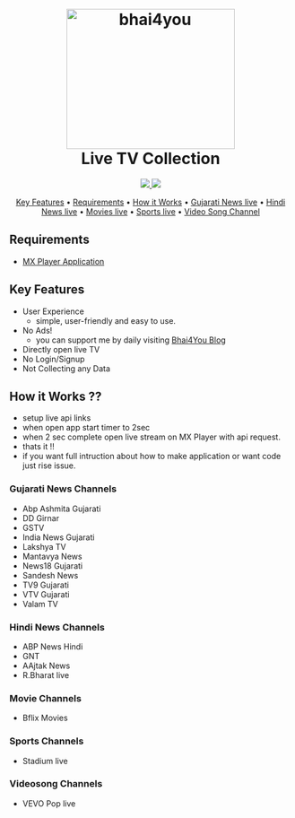 <h1 align="center">
  <br>
  <a href="#"><img src="http://24.media.tumblr.com/dc2fb6212089fff3893ae5cbd203530a/tumblr_mjv57cS2LJ1s5jjtzo1_500.gif" alt="bhai4you" width="300" height="250"></a>
  <br>
 Live TV Collection
  <br>
</h1>


<p align="left">
  
</p>


<p align="center">
  <a href="https://saythanks.io/to/Bhai4You">
      <img src="https://img.shields.io/badge/Say%20Thanks-!-1EAEDB.svg">
  </a>
  <a href="https://paypal.me/ParixitSutariya">
    <img src="https://img.shields.io/badge/$-donate-ff69b4.svg?maxAge=2592000&amp;style=flat">
  </a>
</p>

<p align="center">
  <a href="#key-features">Key Features</a> •
  <a href="#requirements">Requirements</a> •
  <a href="#how-it-works-">How it Works</a> •
  <a href="#gujarati-news-channels">Gujarati News live</a> •
  <a href="#hindi-news-channels">Hindi News live</a> •
  <a href="#movie-channels">Movies live</a> •
  <a href="#sports-channels">Sports live</a> •
  <a href="#videosong-channels">Video Song Channel</a>
  
</p>

## Requirements

* [MX Player Application](https://play.google.com/store/apps/details?id=com.mxtech.videoplayer.ad&hl=en_IN&gl=US)


## Key Features

* User Experience
  - simple, user-friendly and easy to use.
* No Ads!
  - you can support me by daily visiting [Bhai4You Blog](https://bhai4you.blogspot.com)
* Directly open live TV
* No Login/Signup
* Not Collecting any Data

## How it Works ??

- setup live api links 
- when open app start timer to 2sec 
- when 2 sec complete open live stream on MX Player with api request.
- thats it !!
- if you want full intruction about how to make application or want code just rise issue.


### Gujarati News Channels

- Abp Ashmita Gujarati<br>
- DD Girnar<br>
- GSTV<br>
- India News Gujarati<br>
- Lakshya TV<br>
- Mantavya News<br>
- News18 Gujarati<br>
- Sandesh News<br>
- TV9 Gujarati<br>
- VTV Gujarati<br>
- Valam TV<br>

### Hindi News Channels

- ABP News Hindi<br>
- GNT<br>
- AAjtak News<br>
- R.Bharat live<br>

### Movie Channels

- Bflix Movies<br>

### Sports Channels

- Stadium live<br>

### Videosong Channels

- VEVO Pop live<br>
